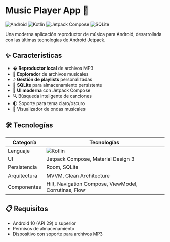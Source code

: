 # Music Player App 🎵  

![Android](https://img.shields.io/badge/Android-3DDC84?style=for-the-badge&logo=android&logoColor=white)
![Kotlin](https://img.shields.io/badge/Kotlin-0095D5?style=for-the-badge&logo=kotlin&logoColor=white)
![Jetpack Compose](https://img.shields.io/badge/Jetpack%20Compose-4285F4?style=for-the-badge&logo=jetpack-compose&logoColor=white)
![SQLite](https://img.shields.io/badge/SQLite-003B57?style=for-the-badge&logo=sqlite&logoColor=white)

Una moderna aplicación reproductor de música para Android, desarrollada con las últimas tecnologías de Android Jetpack.


## ✨ Características

- � **Reproductor local** de archivos MP3
- 📁 **Explorador** de archivos musicales
- 🎶 **Gestión de playlists** personalizadas
- 💾 **SQLite** para almacenamiento persistente
- 🎨 **UI moderna** con Jetpack Compose
- 🔍 Búsqueda inteligente de canciones
- 🌓 Soporte para tema claro/oscuro
- 🔄 Visualizador de ondas musicales

## 🛠️ Tecnologías

| Categoría          | Tecnologías                                                                 |
|--------------------|-----------------------------------------------------------------------------|
| Lenguaje          | ![Kotlin](https://img.shields.io/badge/Kotlin-0095D5?logo=kotlin&logoColor=white) |
| UI                | Jetpack Compose, Material Design 3                                          |
| Persistencia      | Room, SQLite                                                                |
| Arquitectura      | MVVM, Clean Architecture                                                    |
| Componentes       | Hilt, Navigation Compose, ViewModel, Corrutinas, Flow                       |

## 📋 Requisitos

- Android 10 (API 29) o superior
- Permisos de almacenamiento
- Dispositivo con soporte para archivos MP3

